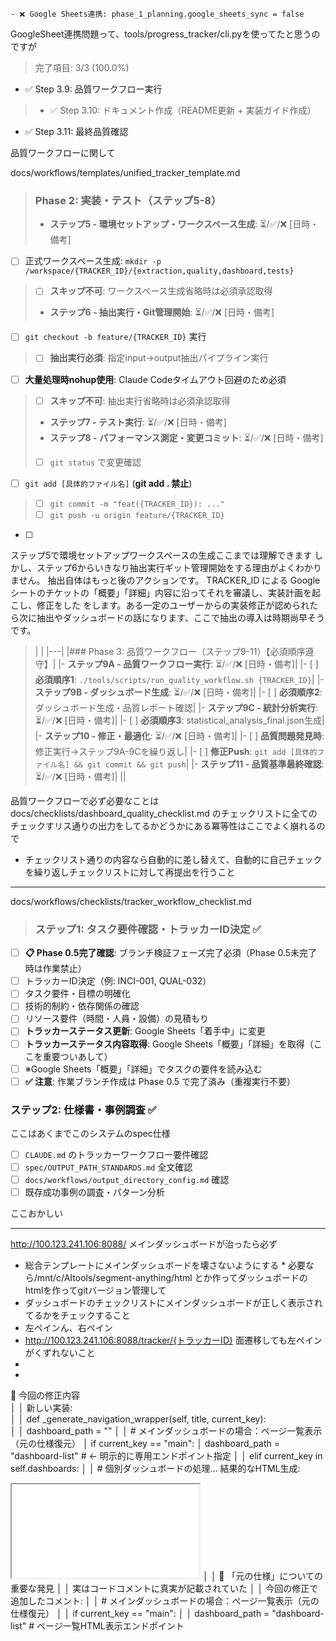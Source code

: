     - ❌ Google Sheets連携: phase_1_planning.google_sheets_sync = false
GoogleSheet連携問題って、tools/progress_tracker/cli.pyを使ってたと思うのですが


>  完了項目: 3/3 (100.0%)
  - ✅ Step 3.9: 品質ワークフロー実行
>  - ✅ Step 3.10: ドキュメント作成（README更新 + 実装ガイド作成）
  - ✅ Step 3.11: 最終品質確認

品質ワークフローに関して


docs/workflows/templates/unified_tracker_template.md


>
>### Phase 2: 実装・テスト（ステップ5-8）
>- **ステップ5 - 環境セットアップ・ワークスペース生成**: ⏳/✅/❌ [日時・備考]
  - [ ] 正式ワークスペース生成: `mkdir -p /workspace/{TRACKER_ID}/{extraction,quality,dashboard,tests}`
 > - [ ] **スキップ不可**: ワークスペース生成省略時は必須承認取得
>- **ステップ6 - 抽出実行・Git管理開始**: ⏳/✅/❌ [日時・備考]
  - [ ] `git checkout -b feature/{TRACKER_ID}` 実行
 > - [ ] **抽出実行必須**: 指定input→output抽出パイプライン実行
  - [ ] **大量処理時nohup使用**: Claude Codeタイムアウト回避のため必須
> - [ ] **スキップ不可**: 抽出実行省略時は必須承認取得
>- **ステップ7 - テスト実行**: ⏳/✅/❌ [日時・備考]
>- **ステップ8 - パフォーマンス測定・変更コミット**: ⏳/✅/❌ [日時・備考]
  >- [ ] `git status` で変更確認
  - [ ] `git add [具体的ファイル名]` (**git add . 禁止**)
 > - [ ] `git commit -m "feat({TRACKER_ID}): ..."` 
 > - [ ] `git push -u origin feature/{TRACKER_ID}`
  - [ ] 

 ステップ5で環境セットアップワークスペースの生成ここまでは理解できます
 しかし、ステップ6からいきなり抽出実行ギット管理開始をする理由がよくわかりません。
 抽出自体はもっと後のアクションです。 TRACKER_ID による Google シートのチケットの「概要」「詳細」内容に沿ってそれを審議し、実装計画を起こし、修正をした
 をします。ある一定のユーザーからの実装修正が認められたら次に抽出やダッシュボードの話になります、ここで抽出の導入は時期尚早そうです。
 


>|   |
|---|
|### Phase 3: 品質ワークフロー（ステップ9-11）【必須順序遵守】|
|- **ステップ9A - 品質ワークフロー実行**: ⏳/✅/❌ [日時・備考]|
|- [ ] **必須順序1**: `./tools/scripts/run_quality_workflow.sh {TRACKER_ID}`|
|- **ステップ9B - ダッシュボード生成**: ⏳/✅/❌ [日時・備考]|
|- [ ] **必須順序2**: ダッシュボード生成・品質レポート確認|
|- **ステップ9C - 統計分析実行**: ⏳/✅/❌ [日時・備考]|
|- [ ] **必須順序3**: statistical_analysis_final.json生成|
|- **ステップ10 - 修正・最適化**: ⏳/✅/❌ [日時・備考]|
|- [ ] **品質問題発見時**: 修正実行→ステップ9A-9Cを繰り返し|
|- [ ] **修正Push**: `git add [具体的ファイル名] && git commit && git push`|
|- **ステップ11 - 品質基準最終確認**: ⏳/✅/❌ [日時・備考]|
||

品質ワークフローで必ず必要なことは
docs/checklists/dashboard_quality_checklist.md のチェックリストに全てのチェックすリス通りの出力をしてるかどうかにある冪等性はここでよく崩れるので
* チェックリスト通りの内容なら自動的に差し替えて、自動的に自己チェックを繰り返しチェックリストに対して再提出を行うこと


----

docs/workflows/checklists/tracker_workflow_checklist.md
>### ステップ1: タスク要件確認・トラッカーID決定 ✅
- [ ] **📋 Phase 0.5完了確認**: ブランチ検証フェーズ完了必須（Phase 0.5未完了時は作業禁止）
- [ ] トラッカーID決定（例: INCI-001, QUAL-032）
- [ ] タスク要件・目標の明確化
- [ ] 技術的制約・依存関係の確認
- [ ] リソース要件（時間・人員・設備）の見積もり
- [ ] **トラッカーステータス更新**: Google Sheets「着手中」に変更
- [ ] **トラッカーステータス内容取得**: Google Sheets「概要」「詳細」を取得（ここを重要ついあして）
- [ ] ※Google Sheets「概要」「詳細」でタスクの要件を読み込む
- [ ] **✅ 注意**: 作業ブランチ作成は Phase 0.5 で完了済み（重複実行不要）

### ステップ2: 仕様書・事例調査 ✅
ここはあくまでこのシステムのspec仕様
- [ ] `CLAUDE.md` のトラッカーワークフロー要件確認
- [ ] `spec/OUTPUT_PATH_STANDARDS.md` 全文確認
- [ ] `docs/workflows/output_directory_config.md` 確認
- [ ] 既存成功事例の調査・パターン分析

ここおかしい


----

http://100.123.241.106:8088/
メインダッシュボードが治ったら必ず
* 総合テンプレートにメインダッシュボードを壊さないようにする
		* 必要なら/mnt/c/AItools/segment-anything/html とか作ってダッシュボードのhtmlを作ってgitバージョン管理して
* ダッシュボードのチェックリストにメインダッシュボードが正しく表示されてるかをチェックすること
* 左ペインん、右ペイン
* http://100.123.241.106:8088/tracker/{トラッカーID} 面遷移しても左ペインがくずれないこと
* 
* 
 🎯 今回の修正内容                                                                                                                         
│ │ 新しい実装:                                                                                                                                  
│ │ def _generate_navigation_wrapper(self, title, current_key):                                                  
│ │     dashboard_path = ""                                                                                                        │ │     # メインダッシュボードの場合：ページ一覧表示（元の仕様復元）                              │     if current_key == "main":                                                                                                     │         dashboard_path = "dashboard-list"  # ← 明示的に専用エンドポイント指定        │ │     elif current_key in self.dashboards:                                                                                │ │         # 個別ダッシュボードの処理...                                                                                    結果的なHTML生成:           
<iframe class="dashboard-frame" src="/dashboard-list" sandbox="allow-scripts allow-same-origin">   </iframe>                                                                   
│ │ 🤔 「元の仕様」についての重要な発見                                                                             
│ │ 実はコードコメントに真実が記載されていた                                                                   
│ │ 今回の修正で追加したコメント:                                                                                         
│ │ # メインダッシュボードの場合：ページ一覧表示（元の仕様復元）                              
│ │ if current_key == "main":                                                                                                     │ │     dashboard_path = "dashboard-list"  # ページ一覧HTML表示エンドポイント          